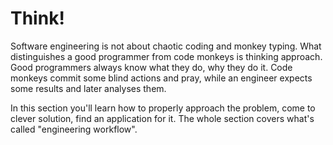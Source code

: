 # Think!

Software engineering is not about chaotic coding and monkey typing. What distinguishes a good programmer from code monkeys is thinking approach. Good programmers always know what they do, why they do it. Code monkeys commit some blind actions and pray, while an engineer expects some results and later analyses them.

In this section you'll learn how to properly approach the problem, come to clever solution, find an application for it. The whole section covers what's called "engineering workflow".
